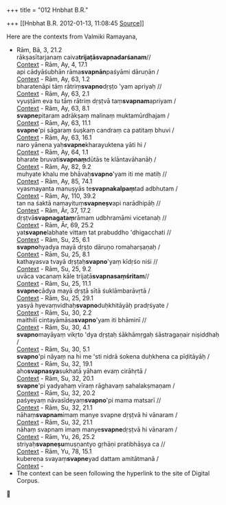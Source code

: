 +++
title = "012 Hnbhat B.R."

+++
[[Hnbhat B.R.	2012-01-13, 11:08:45 [Source](https://groups.google.com/g/bvparishat/c/ODbRDufURvM)]]



Here are the contexts from Valmiki Ramayana,

  

-   Rām, Bā, 3, 21.2  
    rākṣasītarjanaṃ caiva**trijaṭāsvapnadarśanam**//  
    [Context](http://kjc-fs-cluster.kjc.uni-heidelberg.de/dcs/index.php?contents=texte&PhraseID=42865) -   Rām, Ay, 4, 17.1  
    api cādyāśubhān rāma**svapnān**paśyāmi dāruṇān /  
    [Context](http://kjc-fs-cluster.kjc.uni-heidelberg.de/dcs/index.php?contents=texte&PhraseID=47863) -   Rām, Ay, 63, 1.2  
    bharatenāpi tāṃ rātriṃ**svapno**dṛṣṭo 'yam apriyaḥ //  
    [Context](http://kjc-fs-cluster.kjc.uni-heidelberg.de/dcs/index.php?contents=texte&PhraseID=55294) -   Rām, Ay, 63, 2.1  
    vyuṣṭām eva tu tāṃ rātriṃ dṛṣṭvā taṃ**svapnam**apriyam /  
    [Context](http://kjc-fs-cluster.kjc.uni-heidelberg.de/dcs/index.php?contents=texte&PhraseID=55295) -   Rām, Ay, 63, 8.1  
    **svapne**pitaram adrākṣaṃ malinaṃ muktamūrdhajam /  
    [Context](http://kjc-fs-cluster.kjc.uni-heidelberg.de/dcs/index.php?contents=texte&PhraseID=55307) -   Rām, Ay, 63, 11.1  
    **svapne**'pi sāgaraṃ śuṣkaṃ candraṃ ca patitaṃ bhuvi /  
    [Context](http://kjc-fs-cluster.kjc.uni-heidelberg.de/dcs/index.php?contents=texte&PhraseID=55313) -   Rām, Ay, 63, 16.1  
    naro yānena yaḥ**svapne**kharayuktena yāti hi /  
    [Context](http://kjc-fs-cluster.kjc.uni-heidelberg.de/dcs/index.php?contents=texte&PhraseID=55323) -   Rām, Ay, 64, 1.1  
    bharate bruvati**svapnaṃ**dūtās te klāntavāhanāḥ /  
    [Context](http://kjc-fs-cluster.kjc.uni-heidelberg.de/dcs/index.php?contents=texte&PhraseID=55330) -   Rām, Ay, 82, 9.2  
    muhyate khalu me bhāvaḥ**svapno**'yam iti me matiḥ //  
    [Context](http://kjc-fs-cluster.kjc.uni-heidelberg.de/dcs/index.php?contents=texte&PhraseID=56822) -   Rām, Ay, 85, 74.1  
    vyasmayanta manuṣyās te**svapnakalpaṃ**tad adbhutam /  
    [Context](http://kjc-fs-cluster.kjc.uni-heidelberg.de/dcs/index.php?contents=texte&PhraseID=57162) -   Rām, Ay, 110, 39.2  
    tan na śaktā namayituṃ**svapneṣv**api narādhipāḥ //  
    [Context](http://kjc-fs-cluster.kjc.uni-heidelberg.de/dcs/index.php?contents=texte&PhraseID=59501) -   Rām, Ār, 37, 17.2  
    dṛṣṭvā**svapnagataṃ**rāmam udbhramāmi vicetanaḥ //  
    [Context](http://kjc-fs-cluster.kjc.uni-heidelberg.de/dcs/index.php?contents=texte&PhraseID=65795) -   Rām, Ār, 69, 25.2  
    yat**svapne**labhate vittaṃ tat prabuddho 'dhigacchati //  
    [Context](http://kjc-fs-cluster.kjc.uni-heidelberg.de/dcs/index.php?contents=texte&PhraseID=68992) -   Rām, Su, 25, 6.1  
    **svapno**hyadya mayā dṛṣṭo dāruṇo romaharṣaṇaḥ /  
    [Context](http://kjc-fs-cluster.kjc.uni-heidelberg.de/dcs/index.php?contents=texte&PhraseID=166467) -   Rām, Su, 25, 8.1  
    kathayasva tvayā dṛṣṭaḥ**svapno**'yaṃ kīdṛśo niśi //  
    [Context](http://kjc-fs-cluster.kjc.uni-heidelberg.de/dcs/index.php?contents=texte&PhraseID=166471) -   Rām, Su, 25, 9.2  
    uvāca vacanaṃ kāle trijaṭā**svapnasaṃśritam**//  
    [Context](http://kjc-fs-cluster.kjc.uni-heidelberg.de/dcs/index.php?contents=texte&PhraseID=166473) -   Rām, Su, 25, 11.1  
    **svapne**cādya mayā dṛṣṭā sītā śuklāmbarāvṛtā /  
    [Context](http://kjc-fs-cluster.kjc.uni-heidelberg.de/dcs/index.php?contents=texte&PhraseID=166476) -   Rām, Su, 25, 29.1  
    yasyā hyevaṃvidhaḥ**svapno**duḥkhitāyāḥ pradṛśyate /  
    [Context](http://kjc-fs-cluster.kjc.uni-heidelberg.de/dcs/index.php?contents=texte&PhraseID=166514) -   Rām, Su, 30, 2.2  
    maithilī cintayāmāsa**svapno**'yam iti bhāminī //  
    [Context](http://kjc-fs-cluster.kjc.uni-heidelberg.de/dcs/index.php?contents=texte&PhraseID=166943) -   Rām, Su, 30, 4.1  
    **svapno**mayāyaṃ vikṛto 'dya dṛṣṭaḥ śākhāmṛgaḥ śāstragaṇair
    niṣiddhaḥ /  
    [Context](http://kjc-fs-cluster.kjc.uni-heidelberg.de/dcs/index.php?contents=texte&PhraseID=166946) -   Rām, Su, 30, 5.1  
    **svapno**'pi nāyaṃ na hi me 'sti nidrā śokena duḥkhena ca
    pīḍitāyāḥ /  
    [Context](http://kjc-fs-cluster.kjc.uni-heidelberg.de/dcs/index.php?contents=texte&PhraseID=166948) -   Rām, Su, 32, 19.1  
    aho**svapnasya**sukhatā yāham evaṃ cirāhṛtā /  
    [Context](http://kjc-fs-cluster.kjc.uni-heidelberg.de/dcs/index.php?contents=texte&PhraseID=167046) -   Rām, Su, 32, 20.1  
    **svapne**'pi yadyahaṃ vīraṃ rāghavaṃ sahalakṣmaṇam /  
    [Context](http://kjc-fs-cluster.kjc.uni-heidelberg.de/dcs/index.php?contents=texte&PhraseID=167048) -   Rām, Su, 32, 20.2  
    paśyeyaṃ nāvasīdeyaṃ**svapno**'pi mama matsarī //  
    [Context](http://kjc-fs-cluster.kjc.uni-heidelberg.de/dcs/index.php?contents=texte&PhraseID=167049) -   Rām, Su, 32, 21.1  
    nāhaṃ**svapnam**imaṃ manye svapne dṛṣṭvā hi vānaram /  
    [Context](http://kjc-fs-cluster.kjc.uni-heidelberg.de/dcs/index.php?contents=texte&PhraseID=167050) -   Rām, Su, 32, 21.1  
    nāhaṃ svapnam imaṃ manye**svapne**dṛṣṭvā hi vānaram /  
    [Context](http://kjc-fs-cluster.kjc.uni-heidelberg.de/dcs/index.php?contents=texte&PhraseID=167050) -   Rām, Yu, 26, 25.2  
    striyaḥ**svapneṣu**muṣṇantyo gṛhāṇi pratibhāṣya ca //  
    [Context](http://kjc-fs-cluster.kjc.uni-heidelberg.de/dcs/index.php?contents=texte&PhraseID=178569) -   Rām, Yu, 78, 15.1  
    kubereṇa svayaṃ**svapne**yad dattam amitātmanā /  
    [Context](http://kjc-fs-cluster.kjc.uni-heidelberg.de/dcs/index.php?contents=texte&PhraseID=218741) -     
-   The context can be seen following the hyperlink to the site of
    Digital Corpus.



